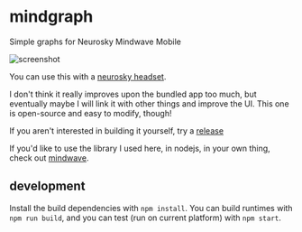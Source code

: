 # mindgraph

Simple graphs for Neurosky Mindwave Mobile

![screenshot](https://cloud.githubusercontent.com/assets/83857/6224353/5e44e8b2-b62f-11e4-89fd-9dae0def7217.png)

You can use this with a [neurosky headset](http://www.amazon.com/NeuroSky-MindWave-Mobile-BrainWave-Starter/dp/B00B8BF4EM).

I don't think it really improves upon the bundled app too much, but eventually maybe I will link it with other things and improve the UI. This one is open-source and easy to modify, though!

If you aren't interested in building it yourself, try a [release](https://github.com/brainbang/mindgraph/releases)

If you'd like to use the library I used here, in nodejs, in your own thing, check out [mindwave](https://github.com/brainbang/mindwave).

## development

Install the build dependencies with `npm install`. You can build runtimes with `npm run build`, and you can test (run on current platform) with `npm start`.
